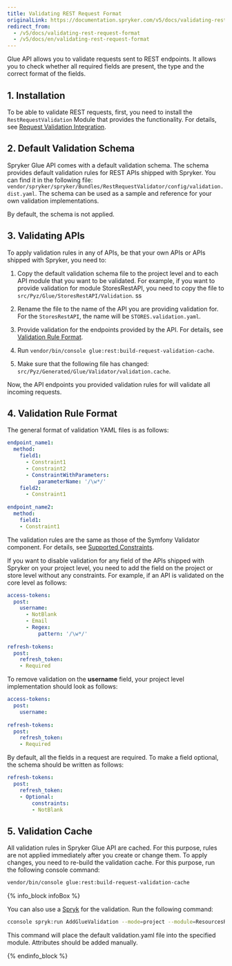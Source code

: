 ```yaml
---
title: Validating REST Request Format
originalLink: https://documentation.spryker.com/v5/docs/validating-rest-request-format
redirect_from:
  - /v5/docs/validating-rest-request-format
  - /v5/docs/en/validating-rest-request-format
---
```


Glue API allows you to validate requests sent to REST endpoints. It allows you to check whether all required fields are present, the type and the correct format of the fields.

## 1. Installation
To be able to validate REST requests, first, you need to install the `RestRequestValidation` Module that provides the functionality. For details, see [Request Validation Integration](https://documentation.spryker.com/docs/en/rest-schema-validation-feature-integration-201903). 

## 2. Default Validation Schema
Spryker Glue API comes with a default validation schema. The schema provides default validation rules for REST APIs shipped with Spryker. You can find it in the following file: `vendor/spryker/spryker/Bundles/RestRequestValidator/config/validation.dist.yaml`. The schema can be used as a sample and reference for your own validation implementations.

By default, the schema is not applied.

## 3. Validating APIs
To apply validation rules in any of APIs, be that your own APIs or APIs shipped with Spryker, you need to:

1. Copy the default validation schema file to the project level and to each API module that you want to be validated. For example, if you want to provide validation for module StoresRestAPI, you need to copy the file to `src/Pyz/Glue/StoresRestAPI/Validation`.
ss
2. Rename the file to the name of the API you are providing validation for.  For the `StoresRestAPI`, the name will be `STORES.validation.yaml`.

3. Provide validation for the endpoints provided by the API. For details, see [Validation Rule Format](https://documentation.spryker.com/docs/en/validating-rest-request-format#4--validation-rule-format).

4. Run `vendor/bin/console glue:rest:build-request-validation-cache`.

5. Make sure that the following file has changed: `src/Pyz/Generated/Glue/Validator/validation.cache`.

Now, the API endpoints you provided validation rules for will validate all incoming requests.

## 4. Validation Rule Format
The general format of validation YAML files is as follows:

```yaml
endpoint_name1:
  method:
    field1:
      - Constraint1
      - Constraint2
      - ConstraintWithParameters:
          parameterName: '/\w*/'
    field2:
      - Constraint1
  
endpoint_name2:
  method:
    field1:
    - Constraint1
```

The validation rules are the same as those of the Symfony Validator component. For details, see [Supported Constraints](https://symfony.com/doc/current/validation.html#supported-constraints).

If you want to disable validation for any field of the APIs shipped with Spryker on your project level, you need to add the field on the project or store level without any constraints. For example, if an API is validated on the core level as follows:

```yaml
access-tokens:
  post:
    username:
      - NotBlank
      - Email
      - Regex:
          pattern: '/\w*/'
  
refresh-tokens:
  post:
    refresh_token:
    - Required
```
To remove validation on the **username** field, your project level implementation should look as follows:

```yaml
access-tokens:
  post:
    username:
  
refresh-tokens:
  post:
    refresh_token:
    - Required
```
By default, all the fields in a request are required. To make a field optional, the schema should be written as follows:

```yaml
refresh-tokens:
  post:
    refresh_token:
    - Optional:
        constraints:
        - NotBlank
```

## 5. Validation Cache
All validation rules in Spryker Glue API are cached. For this purpose, rules are not applied immediately after you create or change them. To apply changes, you need to re-build the validation cache. For this purpose, run the following console command: 

```bash
vendor/bin/console glue:rest:build-request-validation-cache
```
{% info_block infoBox %}

You can also use a [Spryk](https://documentation.spryker.com/docs/en/glue-spryks) for the validation. Run the following command: 
```Bash
cconsole spryk:run AddGlueValidation --mode=project --module=ResourcesRestApi --organization=Pyz --resourceType=resources
```
This command will place the default validation.yaml file into the specified module. Attributes should be added manually.

{% endinfo_block %}
